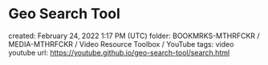 # Geo Search Tool

created: February 24, 2022 1:17 PM (UTC)
folder: BOOKMRKS-MTHRFCKR / MEDIA-MTHRFCKR / Video Resource Toolbox / YouTube
tags: video youtube
url: https://youtube.github.io/geo-search-tool/search.html